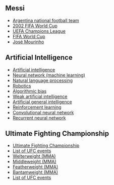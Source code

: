 ## Messi 
* [Argentina national football team](https://en.wikipedia.org/wiki/Argentina_national_football_team) 
* [2002 FIFA World Cup](https://en.wikipedia.org/wiki/2002_FIFA_World_Cup) 
* [UEFA Champions League](https://en.wikipedia.org/wiki/UEFA_Champions_League) 
* [FIFA World Cup](https://en.wikipedia.org/wiki/FIFA_World_Cup) 
* [José Mourinho](https://en.wikipedia.org/wiki/Jos%C3%A9_Mourinho) 


## Artificial Intelligence 
* [Artificial intelligence](https://en.wikipedia.org/wiki/Artificial_intelligence) 
* [Neural network (machine learning)](https://en.wikipedia.org/wiki/Neural_network_(machine_learning)) 
* [Natural language processing](https://en.wikipedia.org/wiki/Natural_language_processing) 
* [Robotics](https://en.wikipedia.org/wiki/Robotics) 
* [Algorithmic bias](https://en.wikipedia.org/wiki/Algorithmic_bias) 
* [Weak artificial intelligence](https://en.wikipedia.org/wiki/Weak_artificial_intelligence) 
* [Artificial general intelligence](https://en.wikipedia.org/wiki/Artificial_general_intelligence) 
* [Reinforcement learning](https://en.wikipedia.org/wiki/Reinforcement_learning) 
* [Convolutional neural network](https://en.wikipedia.org/wiki/Convolutional_neural_network) 
* [Recurrent neural network](https://en.wikipedia.org/wiki/Recurrent_neural_network) 




## Ultimate Fighting Championship 
* [Ultimate Fighting Championship](https://en.wikipedia.org/wiki/Ultimate_Fighting_Championship) 
* [List of UFC events](https://en.wikipedia.org/wiki/List_of_UFC_events) 
* [Welterweight (MMA)](https://en.wikipedia.org/wiki/Welterweight_(MMA)) 
* [Middleweight (MMA)](https://en.wikipedia.org/wiki/Middleweight_(MMA)) 
* [Featherweight (MMA)](https://en.wikipedia.org/wiki/Featherweight_(MMA)) 
* [Bantamweight (MMA)](https://en.wikipedia.org/wiki/Bantamweight_(MMA)) 
* [List of UFC events](https://en.wikipedia.org/wiki/List_of_UFC_events) 



